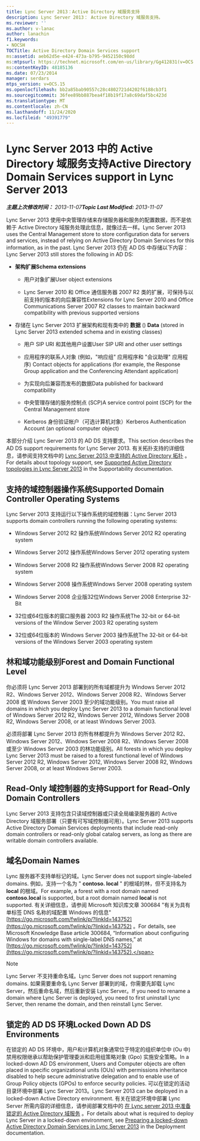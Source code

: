 ```yaml
---
title: Lync Server 2013：Active Directory 域服务支持
description: Lync Server 2013： Active Directory 域服务支持。
ms.reviewer: ''
ms.author: v-lanac
author: lanachin
f1.keywords:
- NOCSH
TOCTitle: Active Directory Domain Services support
ms:assetid: aeb62d5e-e424-473a-b795-9452150c98dd
ms:mtpsurl: https://technet.microsoft.com/en-us/library/Gg412831(v=OCS.15)
ms:contentKeyID: 48185136
ms.date: 07/23/2014
manager: serdars
mtps_version: v=OCS.15
ms.openlocfilehash: bb2a85bab90557c28c4802721d4202f6188cb3f1
ms.sourcegitcommit: 36fee89bb887bea4f18b19f17a8c69daf5bc423d
ms.translationtype: MT
ms.contentlocale: zh-CN
ms.lasthandoff: 11/24/2020
ms.locfileid: "49391779"
---
```

# <a name="active-directory-domain-services-support-in-lync-server-2013"></a><span data-ttu-id="89e89-103">Lync Server 2013 中的 Active Directory 域服务支持</span><span class="sxs-lookup"><span data-stu-id="89e89-103">Active Directory Domain Services support in Lync Server 2013</span></span>

<div data-xmlns="http://www.w3.org/1999/xhtml">

<div class="topic" data-xmlns="http://www.w3.org/1999/xhtml" data-msxsl="urn:schemas-microsoft-com:xslt" data-cs="https://msdn.microsoft.com/">

<div data-asp="https://msdn2.microsoft.com/asp">



</div>

<div id="mainSection">

<div id="mainBody"><span data-ttu-id="89e89-104">

<span> </span></span><span class="sxs-lookup"><span data-stu-id="89e89-104">

<span> </span></span></span>

<span data-ttu-id="89e89-105">_**主题上次修改时间：** 2013-11-07_</span><span class="sxs-lookup"><span data-stu-id="89e89-105">_**Topic Last Modified:** 2013-11-07_</span></span>

<span data-ttu-id="89e89-106">Lync Server 2013 使用中央管理存储来存储服务器和服务的配置数据，而不是依赖于 Active Directory 域服务处理此信息，就像过去一样。</span><span class="sxs-lookup"><span data-stu-id="89e89-106">Lync Server 2013 uses the Central Management store to store configuration data for servers and services, instead of relying on Active Directory Domain Services for this information, as in the past.</span></span> <span data-ttu-id="89e89-107">Lync Server 2013 仍在 AD DS 中存储以下内容：</span><span class="sxs-lookup"><span data-stu-id="89e89-107">Lync Server 2013 still stores the following in AD DS:</span></span>

  - <span data-ttu-id="89e89-108">**架构扩展**</span><span class="sxs-lookup"><span data-stu-id="89e89-108">**Schema extensions**</span></span>
    
      - <span data-ttu-id="89e89-109">用户对象扩展</span><span class="sxs-lookup"><span data-stu-id="89e89-109">User object extensions</span></span>
    
      - <span data-ttu-id="89e89-110">Lync Server 2010 和 Office 通信服务器 2007 R2 类的扩展，可保持与以前支持的版本的向后兼容性</span><span class="sxs-lookup"><span data-stu-id="89e89-110">Extensions for Lync Server 2010 and Office Communications Server 2007 R2 classes to maintain backward compatibility with previous supported versions</span></span>

  - <span data-ttu-id="89e89-111">存储在 Lync Server 2013 扩展架构和现有类中的 **数据** () </span><span class="sxs-lookup"><span data-stu-id="89e89-111">**Data** (stored in Lync Server 2013 extended schema and in existing classes)</span></span>
    
      - <span data-ttu-id="89e89-112">用户 SIP URI 和其他用户设置</span><span class="sxs-lookup"><span data-stu-id="89e89-112">User SIP URI and other user settings</span></span>
    
      - <span data-ttu-id="89e89-113">应用程序的联系人对象 (例如，"响应组" 应用程序和 "会议助理" 应用程序) </span><span class="sxs-lookup"><span data-stu-id="89e89-113">Contact objects for applications (for example, the Response Group application and the Conferencing Attendant application)</span></span>
    
      - <span data-ttu-id="89e89-114">为实现向后兼容而发布的数据</span><span class="sxs-lookup"><span data-stu-id="89e89-114">Data published for backward compatibility</span></span>
    
      - <span data-ttu-id="89e89-115">中央管理存储的服务控制点 (SCP)</span><span class="sxs-lookup"><span data-stu-id="89e89-115">A service control point (SCP) for the Central Management store</span></span>
    
      - <span data-ttu-id="89e89-116">Kerberos 身份验证帐户（可选计算机对象）</span><span class="sxs-lookup"><span data-stu-id="89e89-116">Kerberos Authentication Account (an optional computer object)</span></span>

<span data-ttu-id="89e89-117">本部分介绍 Lync Server 2013 的 AD DS 支持要求。</span><span class="sxs-lookup"><span data-stu-id="89e89-117">This section describes the AD DS support requirements for Lync Server 2013.</span></span> <span data-ttu-id="89e89-118">有关拓扑支持的详细信息，请参阅支持文档中的 [Lync Server 2013 中支持的 Active Directory 拓扑](lync-server-2013-supported-active-directory-topologies.md) 。</span><span class="sxs-lookup"><span data-stu-id="89e89-118">For details about topology support, see [Supported Active Directory topologies in Lync Server 2013](lync-server-2013-supported-active-directory-topologies.md) in the Supportability documentation.</span></span>

<div>

## <a name="supported-domain-controller-operating-systems"></a><span data-ttu-id="89e89-119">支持的域控制器操作系统</span><span class="sxs-lookup"><span data-stu-id="89e89-119">Supported Domain Controller Operating Systems</span></span>

<span data-ttu-id="89e89-120">Lync Server 2013 支持运行以下操作系统的域控制器：</span><span class="sxs-lookup"><span data-stu-id="89e89-120">Lync Server 2013 supports domain controllers running the following operating systems:</span></span>

  - <span data-ttu-id="89e89-121">Windows Server 2012 R2 操作系统</span><span class="sxs-lookup"><span data-stu-id="89e89-121">Windows Server 2012 R2 operating system</span></span>

  - <span data-ttu-id="89e89-122">Windows Server 2012 操作系统</span><span class="sxs-lookup"><span data-stu-id="89e89-122">Windows Server 2012 operating system</span></span>

  - <span data-ttu-id="89e89-123">Windows Server 2008 R2 操作系统</span><span class="sxs-lookup"><span data-stu-id="89e89-123">Windows Server 2008 R2 operating system</span></span>

  - <span data-ttu-id="89e89-124">Windows Server 2008 操作系统</span><span class="sxs-lookup"><span data-stu-id="89e89-124">Windows Server 2008 operating system</span></span>

  - <span data-ttu-id="89e89-125">Windows Server 2008 企业版32位</span><span class="sxs-lookup"><span data-stu-id="89e89-125">Windows Server 2008 Enterprise 32-Bit</span></span>

  - <span data-ttu-id="89e89-126">32位或64位版本的窗口服务器 2003 R2 操作系统</span><span class="sxs-lookup"><span data-stu-id="89e89-126">The 32-bit or 64-bit versions of the Window Server 2003 R2 operating system</span></span>

  - <span data-ttu-id="89e89-127">32位或64位版本的 Windows Server 2003 操作系统</span><span class="sxs-lookup"><span data-stu-id="89e89-127">The 32-bit or 64-bit versions of the Windows Server 2003 operating system</span></span>

</div>

<div>

## <a name="forest-and-domain-functional-level"></a><span data-ttu-id="89e89-128">林和域功能级别</span><span class="sxs-lookup"><span data-stu-id="89e89-128">Forest and Domain Functional Level</span></span>

<span data-ttu-id="89e89-129">你必须将 Lync Server 2013 部署到的所有域都提升为 Windows Server 2012 R2、Windows Server 2012、Windows Server 2008 R2、Windows Server 2008 或 Windows Server 2003 至少的域功能级别。</span><span class="sxs-lookup"><span data-stu-id="89e89-129">You must raise all domains in which you deploy Lync Server 2013 to a domain functional level of Windows Server 2012 R2, Windows Server 2012, Windows Server 2008 R2, Windows Server 2008, or at least Windows Server 2003.</span></span>

<span data-ttu-id="89e89-130">必须将部署 Lync Server 2013 的所有林都提升为 Windows Server 2012 R2、Windows Server 2012、Windows Server 2008 R2、Windows Server 2008 或至少 Windows Server 2003 的林功能级别。</span><span class="sxs-lookup"><span data-stu-id="89e89-130">All forests in which you deploy Lync Server 2013 must be raised to a forest functional level of Windows Server 2012 R2, Windows Server 2012, Windows Server 2008 R2, Windows Server 2008, or at least Windows Server 2003.</span></span>

</div>

<div>

## <a name="support-for-read-only-domain-controllers"></a><span data-ttu-id="89e89-131">Read-Only 域控制器的支持</span><span class="sxs-lookup"><span data-stu-id="89e89-131">Support for Read-Only Domain Controllers</span></span>

<span data-ttu-id="89e89-132">Lync Server 2013 支持包含只读域控制器或只读全局编录服务器的 Active Directory 域服务部署（只要有可写域控制器可用）。</span><span class="sxs-lookup"><span data-stu-id="89e89-132">Lync Server 2013 supports Active Directory Domain Services deployments that include read-only domain controllers or read-only global catalog servers, as long as there are writable domain controllers available.</span></span>

</div>

<div>

## <a name="domain-names"></a><span data-ttu-id="89e89-133">域名</span><span class="sxs-lookup"><span data-stu-id="89e89-133">Domain Names</span></span>

<span data-ttu-id="89e89-134">Lync 服务器不支持单标记的域。</span><span class="sxs-lookup"><span data-stu-id="89e89-134">Lync Server does not support single-labeled domains.</span></span> <span data-ttu-id="89e89-135">例如，支持一个名为 " **contoso. local** " 的根域的林，但不支持名为 **local** 的根域。</span><span class="sxs-lookup"><span data-stu-id="89e89-135">For example, a forest with a root domain named **contoso.local** is supported, but a root domain named **local** is not supported.</span></span> <span data-ttu-id="89e89-136">有关详细信息，请参阅 Microsoft 知识库文章 300684 "有关为具有单标签 DNS 名称的域配置 Windows 的信息" [https://go.microsoft.com/fwlink/p/?linkId=143752](https://go.microsoft.com/fwlink/p/?linkid=143752) 。</span><span class="sxs-lookup"><span data-stu-id="89e89-136">For details, see Microsoft Knowledge Base article 300684, “Information about configuring Windows for domains with single-label DNS names,” at [https://go.microsoft.com/fwlink/p/?linkId=143752](https://go.microsoft.com/fwlink/p/?linkid=143752).</span></span>

<div>


> [!NOTE]  
> <span data-ttu-id="89e89-137">Lync Server 不支持重命名域。</span><span class="sxs-lookup"><span data-stu-id="89e89-137">Lync Server does not support renaming domains.</span></span> <span data-ttu-id="89e89-138">如果需要重命名 Lync Server 部署到的域，你需要先卸载 Lync Server，然后重命名域，然后重新安装 Lync Server。</span><span class="sxs-lookup"><span data-stu-id="89e89-138">If you need to rename a domain where Lync Server is deployed, you need to first uninstall Lync Server, then rename the domain, and then reinstall Lync Server.</span></span>



</div>

</div>

<div>

## <a name="locked-down-ad-ds-environments"></a><span data-ttu-id="89e89-139">锁定的 AD DS 环境</span><span class="sxs-lookup"><span data-stu-id="89e89-139">Locked Down AD DS Environments</span></span>

<span data-ttu-id="89e89-140">在锁定的 AD DS 环境中，用户和计算机对象通常位于特定的组织单位中 (Ou 中) 禁用权限继承以帮助保护管理委派和启用组策略对象 (Gpo) 实施安全策略。</span><span class="sxs-lookup"><span data-stu-id="89e89-140">In a locked-down AD DS environment, Users and Computer objects are often placed in specific organizational units (OUs) with permissions inheritance disabled to help secure administrative delegation and to enable use of Group Policy objects (GPOs) to enforce security policies.</span></span> <span data-ttu-id="89e89-141">可以在锁定的活动目录环境中部署 Lync Server 2013。</span><span class="sxs-lookup"><span data-stu-id="89e89-141">Lync Server 2013 can be deployed in a locked-down Active Directory environment.</span></span> <span data-ttu-id="89e89-142">有关在锁定环境中部署 Lync Server 所需内容的详细信息，请参阅部署文档中的 [在 Lync server 2013 中准备锁定的 Active Directory 域服务](lync-server-2013-preparing-a-locked-down-active-directory-domain-services.md) 。</span><span class="sxs-lookup"><span data-stu-id="89e89-142">For details about what is required to deploy Lync Server in a locked-down environment, see [Preparing a locked-down Active Directory Domain Services in Lync Server 2013](lync-server-2013-preparing-a-locked-down-active-directory-domain-services.md) in the Deployment documentation.</span></span>

<span data-ttu-id="89e89-143"></div>

</div>

<span> </span>

</div>

</div>

</span><span class="sxs-lookup"><span data-stu-id="89e89-143"></div>

</div>

<span> </span>

</div>

</div>

</span></span></div>

